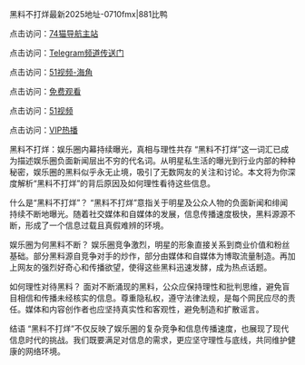 黑料不打烊最新2025地址-0710fmx|881比鸭

点击访问：<a href="https://74mao.com/">74猫导航主站</a>

点击访问：<a href="https://74mao.com/">Telegram频道传送门</a>

点击访问：<a href="https://heiliaoryrhyu.pages.dev">51视频-海角</a>

点击访问：<a href="https://heiliaox6jgh3.pages.dev">免费观看</a>

点击访问：<a href="https://heiliaokof3cy.pages.dev">51视频</a>

点击访问：<a href="https://heiliaotlyq53.pages.dev">VIP热播</a>


黑料不打烊：娱乐圈内幕持续曝光，真相与理性共存
“黑料不打烊”这一词汇已成为描述娱乐圈负面新闻层出不穷的代名词。从明星私生活的曝光到行业内部的种种秘密，娱乐圈的黑料似乎永无止境，吸引了无数网友的关注和讨论。本文将为你深度解析“黑料不打烊”的背后原因及如何理性看待这些信息。

什么是“黑料不打烊”？
“黑料不打烊”意指关于明星及公众人物的负面新闻和绯闻持续不断地曝光。随着社交媒体和自媒体的发展，信息传播速度极快，黑料源源不断，形成了一个信息过载且真假难辨的环境。

娱乐圈为何黑料不断？
娱乐圈竞争激烈，明星的形象直接关系到商业价值和粉丝基础。部分黑料源自竞争对手的炒作，部分由媒体和自媒体为博取流量制造。再加上网友的强烈好奇心和传播欲望，使得这些黑料迅速发酵，成为热点话题。

如何理性对待黑料？
面对不断涌现的黑料，公众应保持理性和批判思维，避免盲目相信和传播未经核实的信息。尊重隐私权，遵守法律法规，是每个网民应尽的责任。媒体和内容创作者也应坚持真实性和客观性，避免制造和扩散谣言。

结语
“黑料不打烊”不仅反映了娱乐圈的复杂竞争和信息传播速度，也展现了现代信息时代的挑战。我们既要满足对信息的需求，更应坚守理性与底线，共同维护健康的网络环境。


<span style="display:none;">[Canonical link](https://github.com/GLX0710/GLX0710-13)</span>
